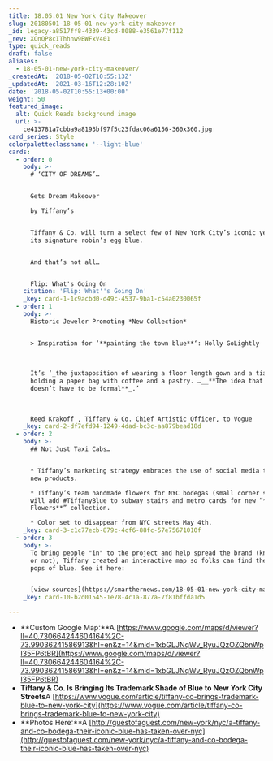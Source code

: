 ```yaml
---
title: 18.05.01 New York City Makeover
slug: 20180501-18-05-01-new-york-city-makeover
_id: legacy-a8517ff8-4339-43cd-8088-e3561e77f112
_rev: XOnQP8cIThhnw9BWFxV401
type: quick_reads
draft: false
aliases:
  - 18-05-01-new-york-city-makeover/
_createdAt: '2018-05-02T10:55:13Z'
_updatedAt: '2021-03-16T12:28:10Z'
date: '2018-05-02T10:55:13+00:00'
weight: 50
featured_image:
  alt: Quick Reads background image
  url: >-
    ce413781a7cbba9a8193bf97f5c23fdac06a6156-360x360.jpg
card_series: Style
colorpaletteclassname: '--light-blue'
cards:
  - order: 0
    body: >-
      # ‘CITY OF DREAMS’…


      Gets Dream Makeover  

      by Tiffany’s


      Tiffany & Co. will turn a select few of New York City’s iconic yellow cabs
      its signature robin’s egg blue.


      And that’s not all…


      Flip: What's Going On
    citation: 'Flip: What''s Going On'
    _key: card-1-1c9acbd0-d49c-4537-9ba1-c54a0230065f
  - order: 1
    body: >-
      Historic Jeweler Promoting *New Collection*


      > Inspiration for ‘**painting the town blue**‘: Holly GoLightly  
        
        
        
      It’s ‘_the juxtaposition of wearing a floor length gown and a tiara while
      holding a paper bag with coffee and a pastry. …__**The idea that luxury
      doesn’t have to be formal**_.’  
        
        
        
      Reed Krakoff , Tiffany & Co. Chief Artistic Officer, to Vogue
    _key: card-2-df7efd94-1249-4dad-bc3c-aa879bead18d
  - order: 2
    body: >-
      ## Not Just Taxi Cabs…


      * Tiffany’s marketing strategy embraces the use of social media to promote
      new products.

      * Tiffany’s team handmade flowers for NYC bodegas (small corner shops) and
      will add #TiffanyBlue to subway stairs and metro cards for new “**Paper
      Flowers**” collection.

      * Color set to disappear from NYC streets May 4th.
    _key: card-3-c1c77ecb-879c-4cf6-88fc-57e75671010f
  - order: 3
    body: >-
      To bring people "in" to the project and help spread the brand (knowingly
      or not), Tiffany created an interactive map so folks can find their new
      pops of blue. See it here:


      [view sources](https://smarthernews.com/18-05-01-new-york-city-makeover/)
    _key: card-10-b2d01545-1e78-4c1a-877a-7f81bffda1d5

---
```

* **Custom Google Map:**A [https://www.google.com/maps/d/viewer?ll=40.730664244604164%2C-73.99036241586913&hl=en&z=14&mid=1xbGLJNqWv_RyuJQzOZQbnWpI35FP6tBR](https://www.google.com/maps/d/viewer?ll=40.730664244604164%2C-73.99036241586913&hl=en&z=14&mid=1xbGLJNqWv_RyuJQzOZQbnWpI35FP6tBR)
* **Tiffany & Co. Is Bringing Its Trademark Shade of Blue to New York City Streets**A [https://www.vogue.com/article/tiffany-co-brings-trademark-blue-to-new-york-city](https://www.vogue.com/article/tiffany-co-brings-trademark-blue-to-new-york-city)
* **Photos Here:**A [http://guestofaguest.com/new-york/nyc/a-tiffany-and-co-bodega-their-iconic-blue-has-taken-over-nyc](http://guestofaguest.com/new-york/nyc/a-tiffany-and-co-bodega-their-iconic-blue-has-taken-over-nyc)